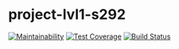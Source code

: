 # project-lvl1-s292

[![Maintainability](https://api.codeclimate.com/v1/badges/8d7c4fe4628d8cc1564d/maintainability)](https://codeclimate.com/github/anikeieva/project-lvl1-s292/maintainability)
[![Test Coverage](https://api.codeclimate.com/v1/badges/8d7c4fe4628d8cc1564d/test_coverage)](https://codeclimate.com/github/anikeieva/project-lvl1-s292/test_coverage)
[![Build Status](https://travis-ci.org/anikeieva/project-lvl1-s292.svg?branch=master)](https://travis-ci.org/anikeieva/project-lvl1-s292)

